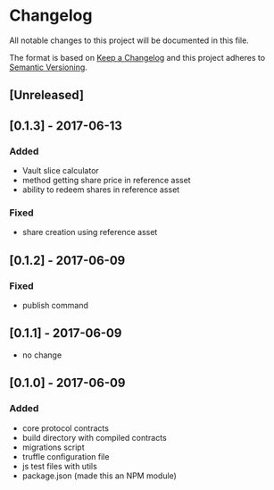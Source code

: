 # Changelog
All notable changes to this project will be documented in this file.

The format is based on [Keep a Changelog](http://keepachangelog.com/en/1.0.0/)
and this project adheres to [Semantic Versioning](http://semver.org/spec/v2.0.0.html).

## [Unreleased]

## [0.1.3] - 2017-06-13
### Added
- Vault slice calculator
- method getting share price in reference asset
- ability to redeem shares in reference asset

### Fixed
- share creation using reference asset

## [0.1.2] - 2017-06-09
### Fixed
- publish command

## [0.1.1] - 2017-06-09
- no change

## [0.1.0] - 2017-06-09
### Added
- core protocol contracts
- build directory with compiled contracts
- migrations script
- truffle configuration file
- js test files with utils
- package.json (made this an NPM module)

